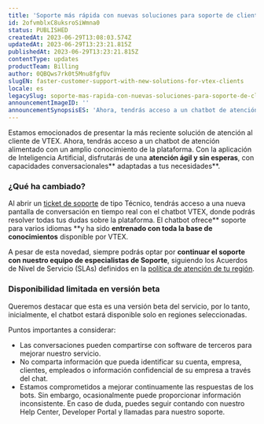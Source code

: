 ```yaml
---
title: 'Soporte más rápida con nuevas soluciones para soporte de clientes VTEX'
id: 2ofvmblxC8uksroSiWmna0
status: PUBLISHED
createdAt: 2023-06-29T13:08:03.574Z
updatedAt: 2023-06-29T13:23:21.815Z
publishedAt: 2023-06-29T13:23:21.815Z
contentType: updates
productTeam: Billing
author: 0QBQws7rk0t5Mnu8fgfUv
slugEN: faster-customer-support-with-new-solutions-for-vtex-clients
locale: es
legacySlug: soporte-mas-rapida-con-nuevas-soluciones-para-soporte-de-clientes-vtex
announcementImageID: ''
announcementSynopsisES: 'Ahora, tendrás acceso a un chatbot de atención alimentado con un amplio conocimiento de la plataforma.'
---
```


Estamos emocionados de presentar la más reciente solución de atención al cliente de VTEX. Ahora, tendrás acceso a un chatbot de atención alimentado con un amplio conocimiento de la plataforma. Con la aplicación de Inteligencia Artificial, disfrutarás de una **atención ágil y sin esperas**, con capacidades conversacionales** adaptadas a tus necesidades**.

### ¿Qué ha cambiado?

Al abrir un [ticket de soporte](https://help.vtex.com/es/faq/como-funciona-o-suporte-da-vtex--3kACEfni4m8Yxa1vnf2ebe) de tipo Técnico, tendrás acceso a una nueva pantalla de conversación en tiempo real con el chatbot VTEX, donde podrás resolver todas tus dudas sobre la plataforma. El chatbot ofrece** soporte para varios idiomas **y ha sido **entrenado con toda la base de conocimientos** disponible por VTEX.

A pesar de esta novedad, siempre podrás optar por **continuar el soporte con nuestro equipo de especialistas de Soporte**, siguiendo los Acuerdos de Nivel de Servicio (SLAs) definidos en la [política de atención de tu región](https://help.vtex.com/es/faq/como-funciona-o-suporte-da-vtex--3kACEfni4m8Yxa1vnf2ebe).

### Disponibilidad limitada en versión beta

Queremos destacar que esta es una versión beta del servicio, por lo tanto, inicialmente, el chatbot estará disponible solo en regiones seleccionadas.

Puntos importantes a considerar:

- Las conversaciones pueden compartirse con software de terceros para mejorar nuestro servicio.
- No comparta información que pueda identificar su cuenta, empresa, clientes, empleados o información confidencial de su empresa a través del chat.
- Estamos comprometidos a mejorar continuamente las respuestas de los bots. Sin embargo, ocasionalmente puede proporcionar información inconsistente. En caso de duda, puedes seguir contando con nuestro Help Center, Developer Portal y llamadas para nuestro soporte.
